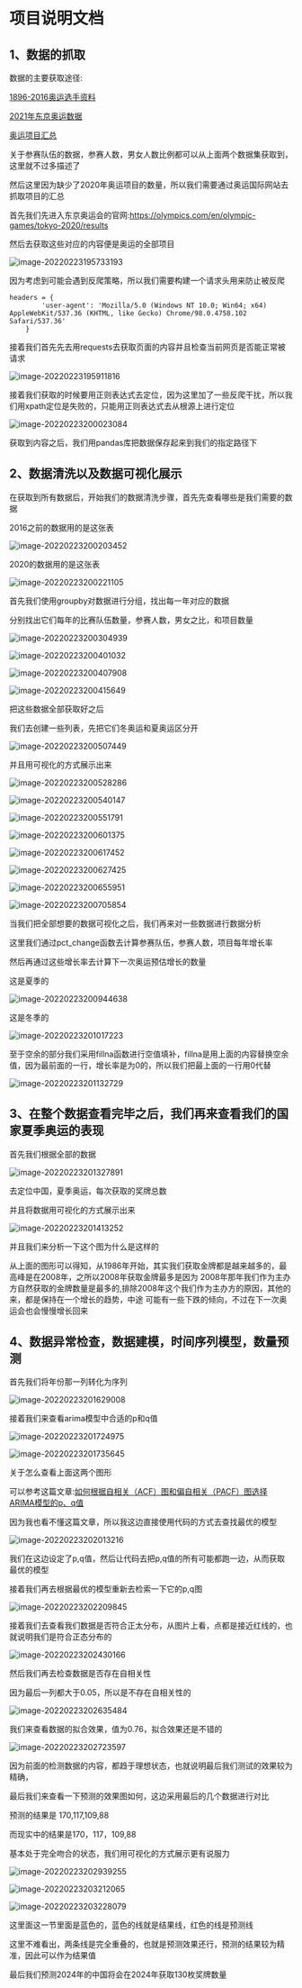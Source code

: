 # 项目说明文档

## 1、数据的抓取

数据的主要获取途径:

[1896-2016奥运选手资料](https://www.kaggle.com/heesoo37/120-years-of-olympic-history-athletes-and-results)

[2021年东京奥运数据](https://www.kaggle.com/chisimdirianyaogu/gender-balance-analysis-at-the-olympic-games/notebook)

[奥运项目汇总](https://olympics.com/zh/olympic-games/olympic-results)

关于参赛队伍的数据，参赛人数，男女人数比例都可以从上面两个数据集获取到，这里就不过多描述了

然后这里因为缺少了2020年奥运项目的数量，所以我们需要通过奥运国际网站去抓取项目的汇总

首先我们先进入东京奥运会的官网:https://olympics.com/en/olympic-games/tokyo-2020/results

然后去获取这些对应的内容便是奥运的全部项目

![image-20220223195733193](https://cdn.jsdelivr.net/gh/13060923171/images@main/img/image-20220223195733193.png)



因为考虑到可能会遇到反爬策略，所以我们需要构建一个请求头用来防止被反爬

```
headers = {
        'user-agent': 'Mozilla/5.0 (Windows NT 10.0; Win64; x64) AppleWebKit/537.36 (KHTML, like Gecko) Chrome/98.0.4758.102 Safari/537.36'
    }
```

接着我们首先先去用requests去获取页面的内容并且检查当前网页是否能正常被请求

![image-20220223195911816](https://cdn.jsdelivr.net/gh/13060923171/images@main/img/image-20220223195911816.png)

接着我们获取的时候要用正则表达式去定位，因为这里加了一些反爬干扰，所以我们用xpath定位是失败的，只能用正则表达式去从根源上进行定位

![image-20220223200023084](https://cdn.jsdelivr.net/gh/13060923171/images@main/img/image-20220223200023084.png)

获取到内容之后，我们用pandas库把数据保存起来到我们的指定路径下

## 2、数据清洗以及数据可视化展示

在获取到所有数据后，开始我们的数据清洗步骤，首先先查看哪些是我们需要的数据

2016之前的数据用的是这张表

![image-20220223200203452](https://cdn.jsdelivr.net/gh/13060923171/images@main/img/image-20220223200203452.png)

2020的数据用的是这张表

![image-20220223200221105](https://cdn.jsdelivr.net/gh/13060923171/images@main/img/image-20220223200221105.png)

首先我们使用groupby对数据进行分组，找出每一年对应的数据

分别找出它们每年的比赛队伍数量，参赛人数，男女之比，和项目数量

![image-20220223200304939](https://cdn.jsdelivr.net/gh/13060923171/images@main/img/image-20220223200304939.png)

![image-20220223200401032](https://cdn.jsdelivr.net/gh/13060923171/images@main/img/image-20220223200401032.png)

![image-20220223200407908](https://cdn.jsdelivr.net/gh/13060923171/images@main/img/image-20220223200407908.png)

![image-20220223200415649](https://cdn.jsdelivr.net/gh/13060923171/images@main/img/image-20220223200415649.png)

把这些数据全部获取好之后

我们去创建一些列表，先把它们冬奥运和夏奥运区分开

![image-20220223200507449](https://cdn.jsdelivr.net/gh/13060923171/images@main/img/image-20220223200507449.png)

并且用可视化的方式展示出来

![image-20220223200528286](https://cdn.jsdelivr.net/gh/13060923171/images@main/img/image-20220223200528286.png)

![image-20220223200540147](https://cdn.jsdelivr.net/gh/13060923171/images@main/img/image-20220223200540147.png)

![image-20220223200551791](https://cdn.jsdelivr.net/gh/13060923171/images@main/img/image-20220223200551791.png)

![image-20220223200601375](https://cdn.jsdelivr.net/gh/13060923171/images@main/img/image-20220223200601375.png)

![image-20220223200617452](https://cdn.jsdelivr.net/gh/13060923171/images@main/img/image-20220223200617452.png)

![image-20220223200627425](https://cdn.jsdelivr.net/gh/13060923171/images@main/img/image-20220223200627425.png)

![image-20220223200655951](https://cdn.jsdelivr.net/gh/13060923171/images@main/img/image-20220223200655951.png)

![image-20220223200705854](https://cdn.jsdelivr.net/gh/13060923171/images@main/img/image-20220223200705854.png)





当我们把全部想要的数据可视化之后，我们再来对一些数据进行数据分析

这里我们通过pct_change函数去计算参赛队伍，参赛人数，项目每年增长率

然后再通过这些增长率去计算下一次奥运预估增长的数量

这是夏季的

![image-20220223200944638](https://cdn.jsdelivr.net/gh/13060923171/images@main/img/image-20220223200944638.png)

这是冬季的

![image-20220223201017223](https://cdn.jsdelivr.net/gh/13060923171/images@main/img/image-20220223201017223.png)



至于空余的部分我们采用fillna函数进行空值填补，fillna是用上面的内容替换空余值，因为最前面的一行，增长率是为0的，所以我们把最上面的一行用0代替

![image-20220223201132729](https://cdn.jsdelivr.net/gh/13060923171/images@main/img/image-20220223201132729.png)

## 3、在整个数据查看完毕之后，我们再来查看我们的国家夏季奥运的表现

首先我们根据全部的数据

![image-20220223201327891](https://cdn.jsdelivr.net/gh/13060923171/images@main/img/image-20220223201327891.png)

去定位中国，夏季奥运，每次获取的奖牌总数

并且将数据用可视化的方式展示出来

![image-20220223201413252](https://cdn.jsdelivr.net/gh/13060923171/images@main/img/image-20220223201413252.png)

并且我们来分析一下这个图为什么是这样的

从上面的图形可以得知，从1986年开始，其实我们获取金牌都是越来越多的，最高峰是在2008年，之所以2008年获取金牌最多是因为
2008年那年我们作为主办方自然获取的金牌数量是最多的,排除2008年这个我们作为主办方的原因，其他的来，都是保持在一个增长的趋势，中途
可能有一些下跌的倾向，不过在下一次奥运会也会慢慢增长回来



## 4、数据异常检查，数据建模，时间序列模型，数量预测

首先我们将年份那一列转化为序列

![image-20220223201629008](https://cdn.jsdelivr.net/gh/13060923171/images@main/img/image-20220223201629008.png)

接着我们来查看arima模型中合适的p和q值

![image-20220223201724975](https://cdn.jsdelivr.net/gh/13060923171/images@main/img/image-20220223201724975.png)

![image-20220223201735645](https://cdn.jsdelivr.net/gh/13060923171/images@main/img/image-20220223201735645.png)

关于怎么查看上面这两个图形

可以参考这篇文章:[如何根据自相关（ACF）图和偏自相关（PACF）图选择ARIMA模型的p、q值](https://blog.csdn.net/weixin_41013322/article/details/108801516)

因为我也看不懂这篇文章，所以我这边直接使用代码的方式去查找最优的模型

![image-20220223202013216](https://cdn.jsdelivr.net/gh/13060923171/images@main/img/image-20220223202013216.png)

我们在这边设定了p,q值，然后让代码去把p,q值的所有可能都跑一边，从而获取最优的模型

接着我们再去根据最优的模型重新去检索一下它的p,q图

![image-20220223202209845](https://cdn.jsdelivr.net/gh/13060923171/images@main/img/image-20220223202209845.png)

接着我们去查看我们数据是否符合正太分布，从图片上看，点都是接近红线的，也就说明我们是符合正态分布的

![image-20220223202430166](https://cdn.jsdelivr.net/gh/13060923171/images@main/img/image-20220223202430166.png)

然后我们再去检查数据是否存在自相关性

因为最后一列都大于0.05，所以是不存在自相关性的

![image-20220223202635484](https://cdn.jsdelivr.net/gh/13060923171/images@main/img/image-20220223202635484.png)

我们来查看数据的拟合效果，值为0.76，拟合效果还是不错的

![image-20220223202723597](https://cdn.jsdelivr.net/gh/13060923171/images@main/img/image-20220223202723597.png)



因为前面的检测数据的内容，都趋于理想状态，也就说明最后我们测试的效果较为精确，

最后我们来查看一下预测的效果图如何，这边采用最后的几个数据进行对比

预测的结果是 170,117,109,88

而现实中的结果是170，117，109,88

基本处于完全吻合的状态，我们用可视化的方式展示更有说服力

![image-20220223202939255](https://cdn.jsdelivr.net/gh/13060923171/images@main/img/image-20220223202939255.png)

![image-20220223203212065](https://cdn.jsdelivr.net/gh/13060923171/images@main/img/image-20220223203212065.png)

![image-20220223203228079](https://cdn.jsdelivr.net/gh/13060923171/images@main/img/image-20220223203228079.png)

这里面这一节里面是蓝色的，蓝色的线就是结果线，红色的线是预测线

这里不难看出，两条线是完全重叠的，也就是预测效果还行，预测的结果较为精准，因此可以作为结果值

最后我们预测2024年的中国将会在2024年获取130枚奖牌数量